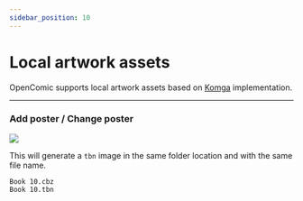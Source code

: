 ```yaml
---
sidebar_position: 10
---
```


# Local artwork assets

OpenComic supports local artwork assets based on [Komga](https://komga.org/docs/guides/local-artwork-assets/) implementation.

---

### Add poster / Change poster

![](/img/docs/navigation/local-artwork-assets.png)

This will generate a `tbn` image in the same folder location and with the same file name.

```
Book 10.cbz
Book 10.tbn
```